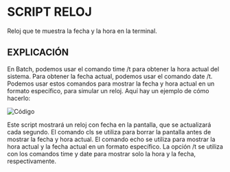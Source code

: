 # SCRIPT RELOJ
Reloj que te muestra la fecha y la hora en la terminal.  

## EXPLICACIÓN  
En Batch, podemos usar el comando time /t para obtener la hora actual del sistema. Para obtener la fecha actual, podemos usar el comando date /t. Podemos usar estos comandos para mostrar la fecha y hora actual en un formato específico, para simular un reloj. Aquí hay un ejemplo de cómo hacerlo:  

![Código](https://github.com/Alvaruky/Reloj.git/Reloj/assets/img/1.JPG)  

Este script mostrará un reloj con fecha en la pantalla, que se actualizará cada segundo. El comando cls se utiliza para borrar la pantalla antes de mostrar la fecha y hora actual. El comando echo se utiliza para mostrar la hora actual y la fecha actual en un formato específico. La opción /t se utiliza con los comandos time y date para mostrar solo la hora y la fecha, respectivamente.
